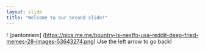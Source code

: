 ```yaml
---
layout: slide
title: "Welcome to our second slide!"
---
```

! [pantomiem] (https://pics.me.me/bountry-is-nextfo-usa-reddit-deep-fried-memes-28-images-53643274.png)
Use the left arrow to go back!
